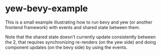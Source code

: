 # yew-bevy-example

This is a small example illustrating how to run bevy and yew (or another frontend framework) with events and shared state between them.

Note that the shared state doesn't currently update consistently between the 2,
that requires synchronizing re-renders (on the yew side) and doing component
updates (on the bevy side) by using the events.

